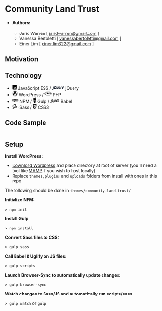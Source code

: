 # Community Land Trust

* #### Authors:
  * Jarid Warren [ <jaridwarren@gmail.com> ]
  * Vanessa Bertoletti [ <vanessabertoletti@gmail.com> ]
  * Einer Lim [ <einer.lim322@gmail.com> ]

## Motivation

## Technology

- <img src="./themes/community-land-trust/assets/images/readme-images/js.svg" width="15"> JavaScript ES6 / <img src="./themes/community-land-trust/assets/images/readme-images/jquery.svg" width="40"> jQuery
- <img src="./themes/community-land-trust/assets/images/readme-images/wordpress.svg" width="18"> WordPress / <img src="./themes/community-land-trust/assets/images/readme-images/php.svg" width="23"> PHP
- <img src="./themes/community-land-trust/assets/images/readme-images/npm.svg" width="20"> NPM / <img src="./themes/community-land-trust/assets/images/readme-images/gulp.svg" width="10"> Gulp / <img src="./themes/community-land-trust/assets/images/readme-images/babel.svg" width="30"> Babel
- <img src="./themes/community-land-trust/assets/images/readme-images/sass.svg" width="20"> Sass / <img src="./themes/community-land-trust/assets/images/readme-images/css3.svg" width="12"> CSS3

## Code Sample

```javascript
```

## Setup

**Install WordPress:**

- [Download Wordpress](https://wordpress.org/latest.zip) and place directory at root of server (you'll need a tool like [MAMP](https://www.mamp.info/en/) if you wish to host locally)
- Replace `themes`, `plugins` and `uploads` folders from install with ones in this repo

The following should be done in `themes/community-land-trust/`

**Initialize NPM:**

`> npm init`

**Install Gulp:**

`> npm install`

**Convert Sass files to CSS:**

`> gulp sass`

**Call Babel & Uglify on JS files:**

`> gulp scripts`

**Launch Browser-Sync to automatically update changes:**

`> gulp browser-sync`

**Watch changes to Sass/JS and automatically run scripts/sass:**

`> gulp watch` or `gulp`
